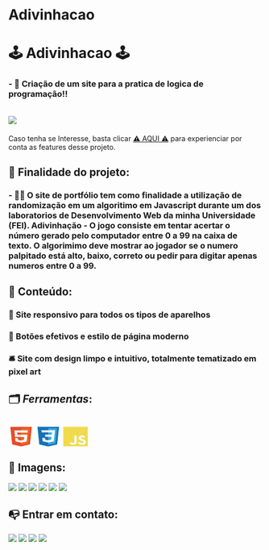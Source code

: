 # Adivinhacao

# 🕹️ Adivinhacao 🕹️

### - 🧰 Criação de um site para a pratica de logica de programação!!  


<div>
    <br>
    <img src="https://cdn.discordapp.com/attachments/820125695958843432/879796326336978984/unknown.png" target="_blank"><br>
   <br> Caso tenha se Interesse, basta clicar <a href = "https://adivinhesepuder.netlify.app">⚠️ AQUI ⚠️</a> para experienciar por conta as features desse projeto. 
</div>

##

## 🔎 Finalidade do projeto:

### - 👨‍💻  O site de portfólio tem como finalidade a utilização de randomização em um algoritimo em Javascript durante um dos laboratorios de Desenvolvimento Web da minha Universidade (FEI). Adivinhação - O jogo consiste em tentar acertar o número gerado pelo computador entre 0 a 99 na caixa de texto. O algorimimo deve mostrar ao jogador se o numero palpitado está alto, baixo, correto ou pedir para digitar apenas numeros entre 0 a 99. 
 
## 

## 📰 Conteúdo:

### 📱 Site responsivo para todos os tipos de aparelhos
### 📌 Botões  efetivos e estilo de página moderno
### 🛎️  Site com design limpo e intuitivo,  totalmente tematizado em pixel art

##


 ## 🗂️ _Ferramentas_:
  
<div style="display: inline_block"><br>
  <img align="center" alt="icon-HTML" height="40" width="50" src="https://raw.githubusercontent.com/devicons/devicon/master/icons/html5/html5-original.svg">
  <img align="center" alt="icon-CSS" height="40" width="50" src="https://raw.githubusercontent.com/devicons/devicon/master/icons/css3/css3-original.svg">
   <img align="center" alt="icon-Js" height="40" width="50" src="https://raw.githubusercontent.com/devicons/devicon/master/icons/javascript/javascript-plain.svg">
  
 ##

## 📸 Imagens:

<div> 
  <img src="https://cdn.discordapp.com/attachments/820125695958843432/879885803034144808/unknown.png" width="420px" target="_blank">
  <img src="https://cdn.discordapp.com/attachments/820125695958843432/879885964661653534/unknown.png" width="420px" target="_blank">
  <img src="https://cdn.discordapp.com/attachments/820125695958843432/879886124661747802/unknown.png" width="420px" target="_blank">
 	<img src="https://cdn.discordapp.com/attachments/820125695958843432/879886238675501156/unknown.png"  width="420px" target="_blank">
     <img src="https://cdn.discordapp.com/attachments/820125695958843432/879886391314644992/unknown.png"  width="420px" target="_blank">
    <img src="https://cdn.discordapp.com/attachments/820125695958843432/879886525146492938/unknown.png"  width="420px" target="_blank">
</div>  

 ##

 ## 📭 Entrar em contato:
 
<div> 
  <a href = "mailto:guilhermereisqcontato@gmail.com"><img src="https://img.shields.io/badge/Gmail-D14836?style=for-the-badge&logo=gmail&logoColor=white" target="_blank"></a>
  <a href="https://www.linkedin.com/in/guilherme-reis-queiroz/" target="_blank"><img src="https://img.shields.io/badge/-LinkedIn-%230077B5?style=for-the-badge&logo=linkedin&logoColor=white" target="_blank"></a>
  <a href="https://instagram.com/ttams_insta" target="_blank"><img src="https://img.shields.io/badge/-Instagram-%23E4405F?style=for-the-badge&logo=instagram&logoColor=white" target="_blank"></a>
 	<a href="https://www.twitch.tv/ttams" target="_blank"><img src="https://img.shields.io/badge/Twitch-9146FF?style=for-the-badge&logo=twitch&logoColor=white" target="_blank"></a>
</div>
